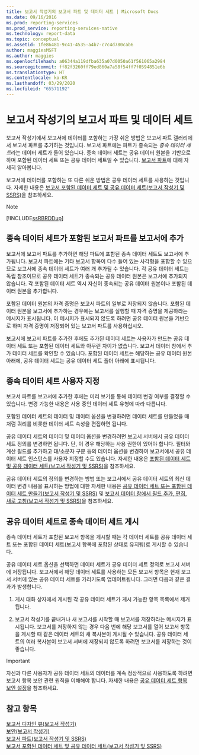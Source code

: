 ```yaml
---
title: 보고서 작성기의 보고서 파트 및 데이터 세트 | Microsoft Docs
ms.date: 09/16/2016
ms.prod: reporting-services
ms.prod_service: reporting-services-native
ms.technology: report-data
ms.topic: conceptual
ms.assetid: 1fe86481-9c41-4535-a4b7-c7c4d780cab6
author: maggiesMSFT
ms.author: maggies
ms.openlocfilehash: a06344a119dfba635a07d0050a61f561065a2984
ms.sourcegitcommit: ff82f3260ff79ed860a7a58f54ff7f0594851e6b
ms.translationtype: HT
ms.contentlocale: ko-KR
ms.lasthandoff: 03/29/2020
ms.locfileid: "65571192"
---
```

# <a name="report-parts-and-datasets-in-report-builder"></a>보고서 작성기의 보고서 파트 및 데이터 세트
  보고서 작성기에서 보고서에 데이터를 포함하는 가장 쉬운 방법은 보고서 파트 갤러리에서 보고서 파트를 추가하는 것입니다. 보고서 파트에는 파트가 종속되는 *종속 데이터 세트*라는 데이터 세트가 들어 있습니다. 종속 데이터 세트는 공유 데이터 원본을 기반으로 하며 포함된 데이터 세트 또는 공유 데이터 세트일 수 있습니다. [보고서 파트](../../reporting-services/report-design/report-parts-report-builder-and-ssrs.md)에 대해 자세히 알아봅니다.  
  
 보고서에 데이터를 포함하는 또 다른 쉬운 방법은 공유 데이터 세트를 사용하는 것입니다. 자세한 내용은 [보고서 포함된 데이터 세트 및 공유 데이터 세트&#40;보고서 작성기 및 SSRS&#41;](../../reporting-services/report-data/report-embedded-datasets-and-shared-datasets-report-builder-and-ssrs.md)을 참조하세요.  
  
> [!NOTE]  
>  [!INCLUDE[ssRBRDDup](../../includes/ssrbrddup-md.md)]  
  
##  <a name="adding-a-report-part-with-dependent-datasets-to-your-report"></a><a name="Adding"></a> 종속 데이터 세트가 포함된 보고서 파트를 보고서에 추가  
 보고서에 보고서 파트를 추가하면 해당 파트에 포함된 종속 데이터 세트도 보고서에 추가됩니다. 보고서 파트에는 기타 보고서 항목이 다수 들어 있는 사각형을 포함할 수 있으므로 보고서에 종속 데이터 세트가 여러 개 추가될 수 있습니다. 각 공유 데이터 세트는 독립 참조이므로 공유 데이터 세트가 종속되는 공유 데이터 원본은 보고서에 추가되지 않습니다. 각 포함된 데이터 세트 역시 자신이 종속되는 공유 데이터 원본이나 포함된 데이터 원본을 추가합니다.  
  
 포함된 데이터 원본의 자격 증명은 보고서 파트의 일부로 저장되지 않습니다. 포함된 데이터 원본을 보고서에 추가하는 경우에는 보고서를 실행할 때 자격 증명을 제공하라는 메시지가 표시됩니다. 이 메시지가 표시되지 않도록 하려면 공유 데이터 원본을 기반으로 하며 자격 증명이 저장되어 있는 보고서 파트를 사용하십시오.  
  
 보고서에 보고서 파트를 추가한 후에도 추가된 데이터 세트는 사용자가 만드는 공유 데이터 세트 또는 포함된 데이터 세트와 아무런 차이가 없습니다. 보고서 데이터 창에서 추가 데이터 세트를 확인할 수 있습니다. 포함된 데이터 세트는 해당하는 공유 데이터 원본 아래에, 공유 데이터 세트는 공유 데이터 세트 폴더 아래에 표시됩니다.  
  
##  <a name="customizing-dependent-datasets"></a><a name="Customizing"></a> 종속 데이터 세트 사용자 지정  
 보고서 파트를 보고서에 추가한 후에는 미리 보기를 통해 데이터 변경 여부를 결정할 수 있습니다. 변경 가능한 내용은 사용 중인 데이터 세트 유형에 따라 다릅니다.  
  
 포함된 데이터 세트의 데이터 및 데이터 옵션을 변경하려면 데이터 세트를 만들었을 때처럼 쿼리를 비롯한 데이터 세트 속성을 편집하면 됩니다.  
  
 공유 데이터 세트의 데이터 및 데이터 옵션을 변경하려면 보고서 서버에서 공유 데이터 세트 정의를 변경하면 됩니다. 단, 이 경우 해당하는 사용 권한이 있어야 합니다. 필터와 계산 필드를 추가하고 대/소문자 구분 등의 데이터 옵션을 변경하여 보고서에서 공유 데이터 세트 인스턴스를 사용자 지정할 수도 있습니다. 자세한 내용은 [포함된 데이터 세트 및 공유 데이터 세트&#40;보고서 작성기 및 SSRS&#41;](../../reporting-services/report-data/embedded-and-shared-datasets-report-builder-and-ssrs.md)을 참조하세요.  
  
 공유 데이터 세트의 정의를 변경하는 방법 또는 보고서에서 공유 데이터 세트의 최신 데이터 변경 내용을 표시하는 방법에 대한 자세한 내용은 [공유 데이터 세트 또는 포함된 데이터 세트 만들기&#40;보고서 작성기 및 SSRS&#41;](../../reporting-services/report-data/create-a-shared-dataset-or-embedded-dataset-report-builder-and-ssrs.md) 및 [보고서 데이터 창에서 필드 추가, 편집, 새로 고침&#40;보고서 작성기 및 SSRS&#41;](../../reporting-services/report-data/add-edit-refresh-fields-in-the-report-data-pane-report-builder-and-ssrs.md)을 참조하세요.  
  
##  <a name="publishing-dependent-datasets-as-shared-datasets"></a><a name="Publishing"></a> 공유 데이터 세트로 종속 데이터 세트 게시  
 종속 데이터 세트가 포함된 보고서 항목을 게시할 때는 각 데이터 세트를 공유 데이터 세트 또는 포함된 데이터 세트(보고서 항목에 포함된 상태로 유지됨)로 게시할 수 있습니다.  
  
 공유 데이터 세트 옵션을 선택하면 데이터 세트가 공유 데이터 세트 정의로 보고서 서버에 저장됩니다. 보고서에서 해당 데이터 세트를 사용하는 모든 보고서 항목은 현재 보고서 서버에 있는 공유 데이터 세트를 가리키도록 업데이트됩니다. 그러면 다음과 같은 결과가 발생합니다.  
  
1.  게시 대화 상자에서 게시된 각 공유 데이터 세트가 게시 가능한 항목 목록에서 제거됩니다.  
  
2.  보고서 작성기를 끝내거나 새 보고서를 시작할 때 보고서를 저장하라는 메시지가 표시됩니다. 보고서를 저장하지 않는 경우 다음 번에 해당 보고서를 열어 보고서 항목을 게시할 때 같은 데이터 세트의 새 복사본이 게시될 수 있습니다. 공유 데이터 세트의 여러 복사본이 보고서 서버에 저장되지 않도록 하려면 보고서를 저장하는 것이 좋습니다.  
  
> [!IMPORTANT]  
>  자신과 다른 사용자가 공유 데이터 세트의 데이터를 계속 정상적으로 사용하도록 하려면 보고서 항목 보안 관련 원칙을 이해해야 합니다. 자세한 내용은 [공유 데이터 세트 항목 보안 설정](../../reporting-services/security/secure-shared-dataset-items.md)을 참조하세요.  
  
## <a name="see-also"></a>참고 항목  
 [보고서 디자인 뷰&#40;보고서 작성기&#41;](../../reporting-services/report-builder/report-design-view-report-builder.md)   
 [보안&#40;보고서 작성기&#41;](../../reporting-services/report-builder/security-report-builder.md)   
 [보고서 파트&#40;보고서 작성기 및 SSRS&#41;](../../reporting-services/report-design/report-parts-report-builder-and-ssrs.md)   
 [보고서 포함된 데이터 세트 및 공유 데이터 세트&#40;보고서 작성기 및 SSRS&#41;](../../reporting-services/report-data/report-embedded-datasets-and-shared-datasets-report-builder-and-ssrs.md)  
  
  
